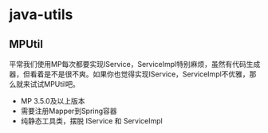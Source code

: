 # java-utils

## MPUtil
平常我们使用MP每次都要实现IService，ServiceImpl特别麻烦，虽然有代码生成器，但看着是不是很不爽。如果你也觉得实现IService，ServiceImpl不优雅，那么就来试试MPUtil吧。<br/>
- MP 3.5.0及以上版本
- 需要注册Mapper到Spring容器
- 纯静态工具类，摆脱 IService 和 ServiceImpl
